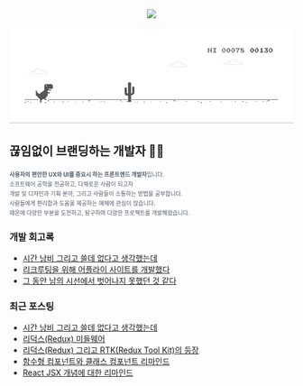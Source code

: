 
<div align="center">
<img style="height:70px" src="https://user-images.githubusercontent.com/19422885/206861312-7dbd3708-98dc-4b97-82e9-96f25581bc94.gif"></img>
  
![dino.gif](./dino.gif)

</div>

## 끊임없이 브랜딩하는 개발자  👋🏻

<span style="color:#4E5968; font-size:10px;">
<strong>사용자의 편안한 UX와 UI를 중요시 하는 프론트엔드 개발자</strong>입니다.<br/>
소프트웨어 공학을 전공하고, 다채로운 사람이 되고자<br/>
개발 및 디자인과 기획 분야, 그리고 사람들이 소통하는 방법을 공부합니다.<br/>
사람들에게 편리함과 도움을 제공하는 매체에 관심이 많습니다.<br/>
때문에 다양한 부분을 도전하고, 탐구하며 다양한 프로젝트를 개발해왔습니다.</span>

### 개발 회고록
- [시간 낭비 그리고 쓸데 없다고 생각했는데](https://klmhyeonwooo.tistory.com/80)<br>
- [리크루팅을 위해 어플라이 사이트를 개발했다](https://klmhyeonwooo.tistory.com/74)<br>
- [그 동안 남의 시선에서 벗어나지 못했던 것 같다](https://klmhyeonwooo.tistory.com/65)<br>

### 최근 포스팅
- [시간 낭비 그리고 쓸데 없다고 생각했는데](https://klmhyeonwooo.tistory.com/80)<br>
- [리덕스(Redux) 미들웨어](https://klmhyeonwooo.tistory.com/79)<br>
- [리덕스(Redux) 그리고 RTK(Redux Tool Kit)의 등장](https://klmhyeonwooo.tistory.com/78)<br>
- [함수형 컴포넌트와 클래스 컴포넌트 리마인드](https://klmhyeonwooo.tistory.com/77)<br>
- [React JSX 개념에 대한 리마인드](https://klmhyeonwooo.tistory.com/76)<br>
